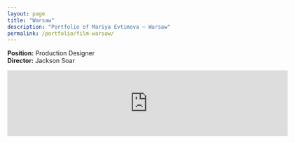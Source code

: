 ```yaml
---
layout: page
title: "Warsaw"
description: "Portfolio of Mariya Evtimova — Warsaw"
permalink: /portfolio/film-warsaw/
---
```

<p class="text-center">
<strong>Position:</strong> Production Designer<br>  
<strong>Director:</strong> Jackson Soar 
<p class="text-center"> 

<div class="VideoContainer">
<iframe class="VideoContainer-frame" width="640" src="https://www.youtube.com/embed/7TevDMGat4A" frameborder="0" allowfullscreen></iframe>
</div>